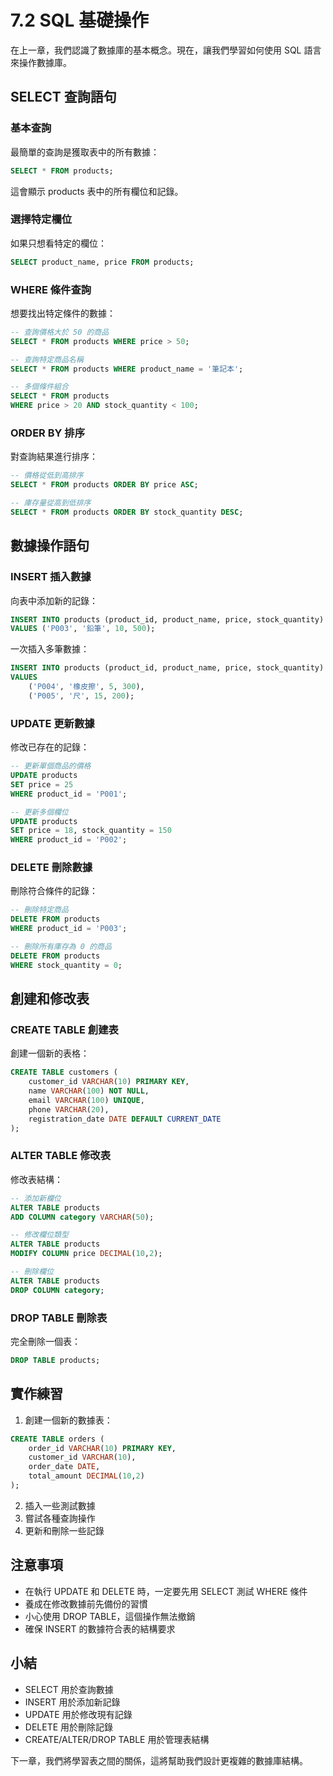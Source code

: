 # 7.2 SQL 基礎操作

在上一章，我們認識了數據庫的基本概念。現在，讓我們學習如何使用 SQL 語言來操作數據庫。

## SELECT 查詢語句

### 基本查詢

最簡單的查詢是獲取表中的所有數據：

```sql
SELECT * FROM products;
```

這會顯示 products 表中的所有欄位和記錄。

### 選擇特定欄位

如果只想看特定的欄位：

```sql
SELECT product_name, price FROM products;
```

### WHERE 條件查詢

想要找出特定條件的數據：

```sql
-- 查詢價格大於 50 的商品
SELECT * FROM products WHERE price > 50;

-- 查詢特定商品名稱
SELECT * FROM products WHERE product_name = '筆記本';

-- 多個條件組合
SELECT * FROM products 
WHERE price > 20 AND stock_quantity < 100;
```

### ORDER BY 排序

對查詢結果進行排序：

```sql
-- 價格從低到高排序
SELECT * FROM products ORDER BY price ASC;

-- 庫存量從高到低排序
SELECT * FROM products ORDER BY stock_quantity DESC;
```

## 數據操作語句

### INSERT 插入數據

向表中添加新的記錄：

```sql
INSERT INTO products (product_id, product_name, price, stock_quantity)
VALUES ('P003', '鉛筆', 10, 500);
```

一次插入多筆數據：

```sql
INSERT INTO products (product_id, product_name, price, stock_quantity)
VALUES 
    ('P004', '橡皮擦', 5, 300),
    ('P005', '尺', 15, 200);
```

### UPDATE 更新數據

修改已存在的記錄：

```sql
-- 更新單個商品的價格
UPDATE products 
SET price = 25 
WHERE product_id = 'P001';

-- 更新多個欄位
UPDATE products 
SET price = 18, stock_quantity = 150 
WHERE product_id = 'P002';
```

### DELETE 刪除數據

刪除符合條件的記錄：

```sql
-- 刪除特定商品
DELETE FROM products 
WHERE product_id = 'P003';

-- 刪除所有庫存為 0 的商品
DELETE FROM products 
WHERE stock_quantity = 0;
```

## 創建和修改表

### CREATE TABLE 創建表

創建一個新的表格：

```sql
CREATE TABLE customers (
    customer_id VARCHAR(10) PRIMARY KEY,
    name VARCHAR(100) NOT NULL,
    email VARCHAR(100) UNIQUE,
    phone VARCHAR(20),
    registration_date DATE DEFAULT CURRENT_DATE
);
```

### ALTER TABLE 修改表

修改表結構：

```sql
-- 添加新欄位
ALTER TABLE products 
ADD COLUMN category VARCHAR(50);

-- 修改欄位類型
ALTER TABLE products 
MODIFY COLUMN price DECIMAL(10,2);

-- 刪除欄位
ALTER TABLE products 
DROP COLUMN category;
```

### DROP TABLE 刪除表

完全刪除一個表：

```sql
DROP TABLE products;
```

## 實作練習

1. 創建一個新的數據表：
```sql
CREATE TABLE orders (
    order_id VARCHAR(10) PRIMARY KEY,
    customer_id VARCHAR(10),
    order_date DATE,
    total_amount DECIMAL(10,2)
);
```

2. 插入一些測試數據
3. 嘗試各種查詢操作
4. 更新和刪除一些記錄

## 注意事項

* 在執行 UPDATE 和 DELETE 時，一定要先用 SELECT 測試 WHERE 條件
* 養成在修改數據前先備份的習慣
* 小心使用 DROP TABLE，這個操作無法撤銷
* 確保 INSERT 的數據符合表的結構要求

## 小結

* SELECT 用於查詢數據
* INSERT 用於添加新記錄
* UPDATE 用於修改現有記錄
* DELETE 用於刪除記錄
* CREATE/ALTER/DROP TABLE 用於管理表結構

下一章，我們將學習表之間的關係，這將幫助我們設計更複雜的數據庫結構。 